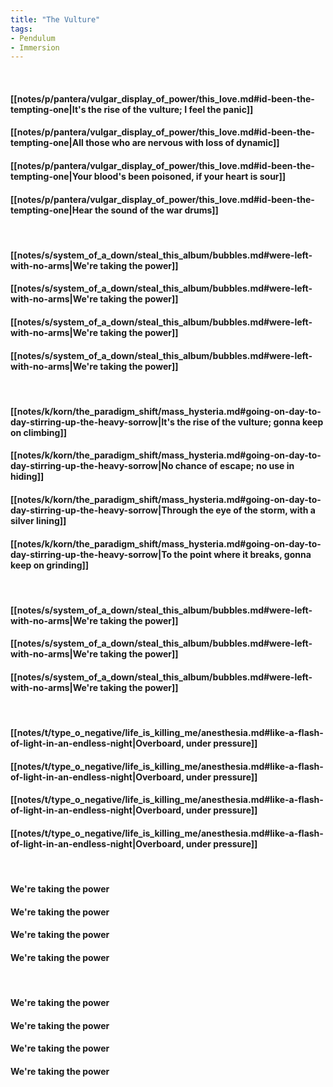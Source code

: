 ```yaml
---
title: "The Vulture"
tags:
- Pendulum
- Immersion
---
```

&nbsp;
#### [[notes/p/pantera/vulgar_display_of_power/this_love.md#id-been-the-tempting-one|It's the rise of the vulture; I feel the panic]]
#### [[notes/p/pantera/vulgar_display_of_power/this_love.md#id-been-the-tempting-one|All those who are nervous with loss of dynamic]]
#### [[notes/p/pantera/vulgar_display_of_power/this_love.md#id-been-the-tempting-one|Your blood's been poisoned, if your heart is sour]]
#### [[notes/p/pantera/vulgar_display_of_power/this_love.md#id-been-the-tempting-one|Hear the sound of the war drums]]
&nbsp;
#### [[notes/s/system_of_a_down/steal_this_album/bubbles.md#were-left-with-no-arms|We're taking the power]]
#### [[notes/s/system_of_a_down/steal_this_album/bubbles.md#were-left-with-no-arms|We're taking the power]]
#### [[notes/s/system_of_a_down/steal_this_album/bubbles.md#were-left-with-no-arms|We're taking the power]]
#### [[notes/s/system_of_a_down/steal_this_album/bubbles.md#were-left-with-no-arms|We're taking the power]]
&nbsp;
#### [[notes/k/korn/the_paradigm_shift/mass_hysteria.md#going-on-day-to-day-stirring-up-the-heavy-sorrow|It's the rise of the vulture; gonna keep on climbing]]
#### [[notes/k/korn/the_paradigm_shift/mass_hysteria.md#going-on-day-to-day-stirring-up-the-heavy-sorrow|No chance of escape; no use in hiding]]
#### [[notes/k/korn/the_paradigm_shift/mass_hysteria.md#going-on-day-to-day-stirring-up-the-heavy-sorrow|Through the eye of the storm, with a silver lining]]
#### [[notes/k/korn/the_paradigm_shift/mass_hysteria.md#going-on-day-to-day-stirring-up-the-heavy-sorrow|To the point where it breaks, gonna keep on grinding]]
&nbsp;
#### [[notes/s/system_of_a_down/steal_this_album/bubbles.md#were-left-with-no-arms|We're taking the power]]
#### [[notes/s/system_of_a_down/steal_this_album/bubbles.md#were-left-with-no-arms|We're taking the power]]
#### [[notes/s/system_of_a_down/steal_this_album/bubbles.md#were-left-with-no-arms|We're taking the power]]
&nbsp;
#### [[notes/t/type_o_negative/life_is_killing_me/anesthesia.md#like-a-flash-of-light-in-an-endless-night|Overboard, under pressure]]
#### [[notes/t/type_o_negative/life_is_killing_me/anesthesia.md#like-a-flash-of-light-in-an-endless-night|Overboard, under pressure]]
#### [[notes/t/type_o_negative/life_is_killing_me/anesthesia.md#like-a-flash-of-light-in-an-endless-night|Overboard, under pressure]]
#### [[notes/t/type_o_negative/life_is_killing_me/anesthesia.md#like-a-flash-of-light-in-an-endless-night|Overboard, under pressure]]
&nbsp;
#### We're taking the power
#### We're taking the power
#### We're taking the power
#### We're taking the power
&nbsp;
#### We're taking the power
#### We're taking the power
#### We're taking the power
#### We're taking the power
